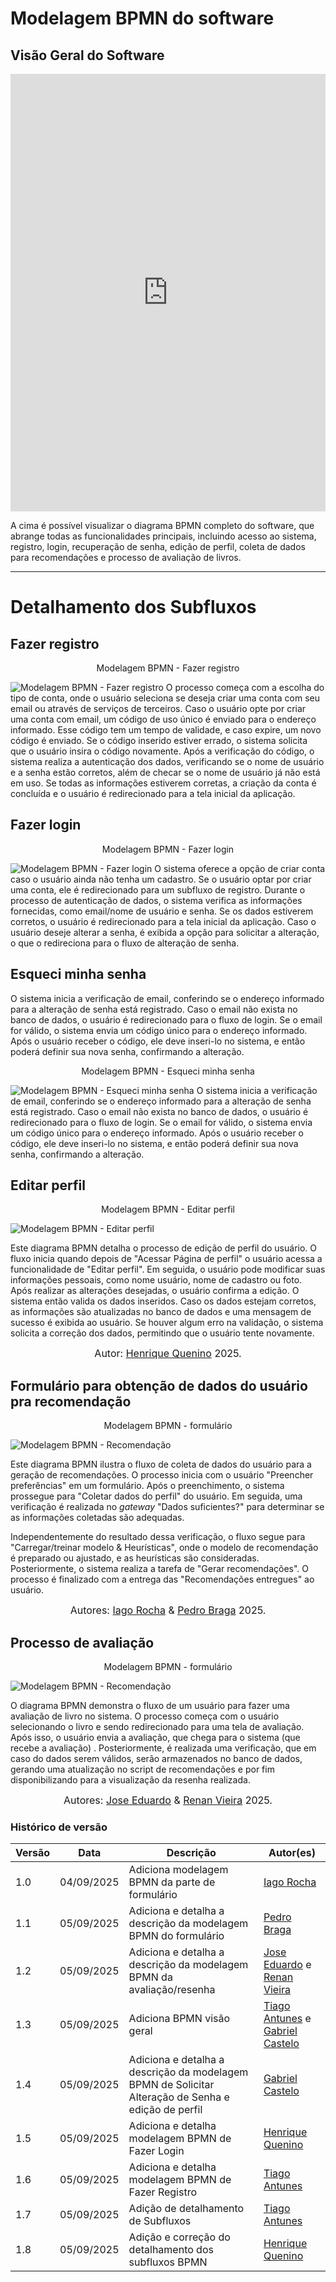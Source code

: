 # Modelagem BPMN do software

## Visão Geral do Software

<iframe frameborder="0" style="width:100%;height:700px;" src="https://viewer.diagrams.net/?tags=%7B%7D&lightbox=1&highlight=0000ff&edit=_blank&layers=1&nav=1&title=BPMN.drawio&dark=0#Uhttps%3A%2F%2Fdrive.google.com%2Fuc%3Fid%3D14QOnyi6LAwzV1oqo-rRltceFVsR-ImLg%26export%3Ddownload"></iframe>

A cima é possível visualizar o diagrama BPMN completo do software, que abrange todas as funcionalidades principais, incluindo acesso ao sistema, registro, login, recuperação de senha, edição de perfil, coleta de dados para recomendações e processo de avaliação de livros.

---

# Detalhamento dos Subfluxos

## Fazer registro


<p style="text-align: center"> Modelagem BPMN - Fazer registro </p>



![Modelagem BPMN - Fazer registro](../assets/fazerRegistroBPMN.drawio.svg)
O processo começa com a escolha do tipo de conta, onde o usuário seleciona se deseja criar uma conta com seu email ou através de serviços de terceiros. Caso o usuário opte por criar uma conta com email, um código de uso único é enviado para o endereço informado. Esse código tem um tempo de validade, e caso expire, um novo código é enviado. Se o código inserido estiver errado, o sistema solicita que o usuário insira o código novamente. Após a verificação do código, o sistema realiza a autenticação dos dados, verificando se o nome de usuário e a senha estão corretos, além de checar se o nome de usuário já não está em uso. Se todas as informações estiverem corretas, a criação da conta é concluída e o usuário é redirecionado para a tela inicial da aplicação.

## Fazer login


<p style="text-align: center"> Modelagem BPMN - Fazer login </p>

![Modelagem BPMN - Fazer login](../assets/fazerLoginBPMN.drawio.svg)
O sistema oferece a opção de criar conta caso o usuário ainda não tenha um cadastro. Se o usuário optar por criar uma conta, ele é redirecionado para um subfluxo de registro. Durante o processo de autenticação de dados, o sistema verifica as informações fornecidas, como email/nome de usuário e senha. Se os dados estiverem corretos, o usuário é redirecionado para a tela inicial da aplicação. Caso o usuário deseje alterar a senha, é exibida a opção para solicitar a alteração, o que o redireciona para o fluxo de alteração de senha.

## Esqueci minha senha

O sistema inicia a verificação de email, conferindo se o endereço informado para a alteração de senha está registrado. Caso o email não exista no banco de dados, o usuário é redirecionado para o fluxo de login. Se o email for válido, o sistema envia um código único para o endereço informado. Após o usuário receber o código, ele deve inseri-lo no sistema, e então poderá definir sua nova senha, confirmando a alteração.

<p style="text-align: center"> Modelagem BPMN - Esqueci minha senha </p>

![Modelagem BPMN - Esqueci minha senha](../assets/mudancaSenha.drawio.svg)
O sistema inicia a verificação de email, conferindo se o endereço informado para a alteração de senha está registrado. Caso o email não exista no banco de dados, o usuário é redirecionado para o fluxo de login. Se o email for válido, o sistema envia um código único para o endereço informado. Após o usuário receber o código, ele deve inseri-lo no sistema, e então poderá definir sua nova senha, confirmando a alteração.

## Editar perfil

<p style="text-align: center"> Modelagem BPMN - Editar perfil </p>

![Modelagem BPMN - Editar perfil](../assets/editalPerfilBPMN.drawio.svg)

Este diagrama BPMN detalha o processo de edição de perfil do usuário. O fluxo inicia quando depois de "Acessar Página de perfil" o usuário acessa a funcionalidade de "Editar perfil". Em seguida, o usuário pode modificar suas informações pessoais, como nome usuário, nome de cadastro ou foto. Após realizar as alterações desejadas, o usuário confirma a edição. O sistema então valida os dados inseridos. Caso os dados estejam corretos, as informações são atualizadas no banco de dados e uma mensagem de sucesso é exibida ao usuário. Se houver algum erro na validação, o sistema solicita a correção dos dados, permitindo que o usuário tente novamente.

<font size="3"><p style="text-align: center">Autor: [Henrique Quenino](https://github.com/henriquecq)  2025.</p></font>

## Formulário para obtenção de dados do usuário pra recomendação

<!-- Modelagem BPMN do software de formulário -->

<p style="text-align: center"> Modelagem BPMN - formulário </p>

![Modelagem BPMN - Recomendação](../assets/bpmn-software-forms.svg)

Este diagrama BPMN ilustra o fluxo de coleta de dados do usuário para a geração de recomendações. O processo inicia com o usuário "Preencher preferências" em um formulário. Após o preenchimento, o sistema prossegue para "Coletar dados do perfil" do usuário. Em seguida, uma verificação é realizada no *gateway* "Dados suficientes?" para determinar se as informações coletadas são adequadas.

Independentemente do resultado dessa verificação, o fluxo segue para "Carregar/treinar modelo & Heurísticas", onde o modelo de recomendação é preparado ou ajustado, e as heurísticas são consideradas. Posteriormente, o sistema realiza a tarefa de "Gerar recomendações". O processo é finalizado com a entrega das "Recomendações entregues" ao usuário.

<font size="3"><p style="text-align: center">Autores: [Iago Rocha](https://github.com/iagorrr) & [Pedro Braga](https://github.com/Stain19) 2025.</p></font>

## Processo de avaliação

<p style="text-align: center"> Modelagem BPMN - formulário </p>

![Modelagem BPMN - Recomendação](../assets/bpmn-processo-avaliaca.drawio.svg)

O diagrama BPMN demonstra o fluxo de um usuário para fazer uma avaliação de livro no sistema. O processo começa com o usuário selecionando o livro e sendo redirecionado para uma tela de avaliação. Após isso, o usuário envia a avaliação, que chega para o sistema (que recebe a avaliação) . Posteriormente, é realizada uma verificação, que em caso do dados serem válidos, serão armazenados no banco de dados, gerando uma atualização no script de recomendações e por fim disponibilizando para a visualização da resenha realizada.

<font size="3"><p style="text-align: center">Autores: [Jose Eduardo](https://github.com/jevprado) & [Renan Vieira](https://github.com/R-enanVieira) 2025.</p></font>

### Histórico de versão

| Versão | Data | Descrição | Autor(es) |
|--------|------|-----------|-----------|
| 1.0 | 04/09/2025 | Adiciona modelagem BPMN da parte de formulário |  [Iago Rocha](https://github.com/iagorrr) |
| 1.1 | 05/09/2025 | Adiciona e detalha a descrição da modelagem BPMN do formulário |  [Pedro Braga](https://github.com/Stain19) |
| 1.2 | 05/09/2025 | Adiciona e detalha a descrição da modelagem BPMN da avaliação/resenha |  [Jose Eduardo](https://github.com/jevprado) e [Renan Vieira](https://github.com/R-enanVieira) |
| 1.3 | 05/09/2025 | Adiciona BPMN visão geral   | [Tiago Antunes](https://github.com/TiagoBalieiro) e [Gabriel Castelo](https://github.com/GabrielCastelo-31) |
| 1.4 | 05/09/2025 | Adiciona e detalha a descrição da modelagem BPMN de Solicitar Alteração de Senha e edição de perfil | [Gabriel Castelo](https://github.com/GabrielCastelo-31) |
| 1.5 | 05/09/2025 | Adiciona e detalha modelagem BPMN de Fazer Login | [Henrique Quenino](https://github.com/henriquecq) |
| 1.6 | 05/09/2025 | Adiciona e detalha modelagem BPMN de Fazer Registro | [Tiago Antunes](https://github.com/TiagoBalieiro) |
| 1.7 | 05/09/2025 | Adição de detalhamento de Subfluxos | [Tiago Antunes](https://github.com/TiagoBalieiro) |
| 1.8 | 05/09/2025 | Adição e correção do detalhamento dos subfluxos BPMN | [Henrique Quenino](https://github.com/henriquecq) |
